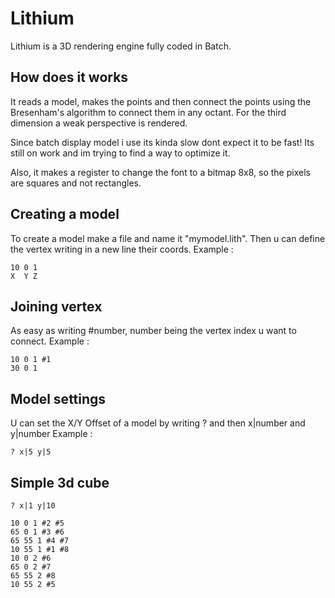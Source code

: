 # Lithium
Lithium is a 3D rendering engine fully coded in Batch.

## How does it works
It reads a model, makes the points and then connect the points using the Bresenham's algorithm to connect them in any octant. For the third dimension a weak perspective is rendered.

Since batch display model i use its kinda slow dont expect it to be fast! Its still on work and im trying to find a way to optimize it.

Also, it makes a register to change the font to a bitmap 8x8, so the pixels are squares and not rectangles.

## Creating a model
To create a model make a file and name it "mymodel.lith". Then u can define the vertex writing in a new line their coords.
Example :
```
10 0 1
X  Y Z
```

## Joining vertex
As easy as writing #number, number being the vertex index u want to connect.
Example :
```
10 0 1 #1
30 0 1
```

## Model settings
U can set the X/Y Offset of a model by writing ? and then x|number and y|number
Example : 
```
? x|5 y|5
```

## Simple 3d cube
```
? x|1 y|10

10 0 1 #2 #5
65 0 1 #3 #6
65 55 1 #4 #7
10 55 1 #1 #8
10 0 2 #6
65 0 2 #7
65 55 2 #8
10 55 2 #5
```
